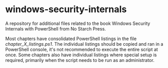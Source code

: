 # windows-security-internals
A repository for additional files related to the book Windows Security Internals with PowerShell from No Starch Press.

Most chapters have consolidated PowerShell listings in the file *chapter_X_listings.ps1*. 
The individual listings should be copied and ran in a PowerShell console, it's not recommended to execute the entire script at once.
Some chapters also have individual listings where special setup is required, primarily when the script needs to be run as an administrator.
